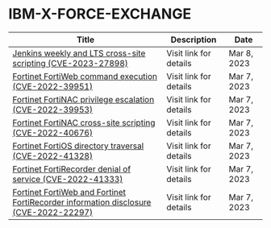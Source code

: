 

# IBM-X-FORCE-EXCHANGE

 |Title|Description|Date|
 |---|---|---|
 |[Jenkins weekly and LTS cross-site scripting (CVE-2023-27898)](https://exchange.xforce.ibmcloud.com/activity/list?filter=Vulnerabilities)|Visit link for details|Mar 8, 2023|
 |[Fortinet FortiWeb command execution (CVE-2022-39951)](https://exchange.xforce.ibmcloud.com/activity/list?filter=Vulnerabilities)|Visit link for details|Mar 7, 2023|
 |[Fortinet FortiNAC privilege escalation (CVE-2022-39953)](https://exchange.xforce.ibmcloud.com/activity/list?filter=Vulnerabilities)|Visit link for details|Mar 7, 2023|
 |[Fortinet FortiNAC cross-site scripting (CVE-2022-40676)](https://exchange.xforce.ibmcloud.com/activity/list?filter=Vulnerabilities)|Visit link for details|Mar 7, 2023|
 |[Fortinet FortiOS directory traversal (CVE-2022-41328)](https://exchange.xforce.ibmcloud.com/activity/list?filter=Vulnerabilities)|Visit link for details|Mar 7, 2023|
 |[Fortinet FortiRecorder denial of service (CVE-2022-41333)](https://exchange.xforce.ibmcloud.com/activity/list?filter=Vulnerabilities)|Visit link for details|Mar 7, 2023|
 |[Fortinet FortiWeb and Fortinet FortiRecorder information disclosure (CVE-2022-22297)](https://exchange.xforce.ibmcloud.com/activity/list?filter=Vulnerabilities)|Visit link for details|Mar 7, 2023|
 